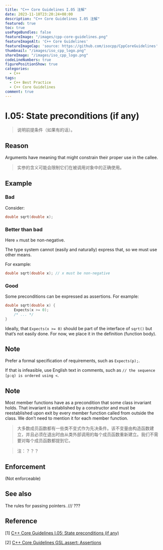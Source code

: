```yaml
---
title: "C++ Core Guidelines I.05 注解"
date: 2023-11-18T23:20:24+08:00
description: "C++ Core Guidelines I.05 注解"
featured: true
toc: true
usePageBundles: false
featureImage: "/images/cpp-core-guidelines.png"
featureImageAlt: 'C++ Core Guidelines'
featureImageCap: 'source: https://github.com/isocpp/CppCoreGuidelines'
thumbnail: "/images/iso_cpp_logo.png"
shareImage: "/images/iso_cpp_logo.png"
codeLineNumbers: true
figurePositionShow: true
categories:
  - C++
tags:
  - C++ Best Practice
  - C++ Core Guidelines
comment: true
---
```


# I.05: State preconditions (if any)

>说明前提条件（如果有的话）。

## Reason

Arguments have meaning that might constrain their proper use in the callee.

>实参的含义可能会限制它们在被调用对象中的正确使用。

## Example

### Bad

Consider:

```c++
double sqrt(double x);
```

### Better than bad

Here `x` must be non-negative.

The type system cannot (easily and naturally) express that, so we must use other means.

For example:

```c++
double sqrt(double x); // x must be non-negative
```

### Good

Some preconditions can be expressed as assertions. For example:

```c++
double sqrt(double x) {
    Expects(x >= 0);
    /* ... */
}
```

Ideally, that `Expects(x >= 0)` should be part of the interface of `sqrt()` but that’s not easily done. For now, we place it in the definition (function body).

## Note

Prefer a formal specification of requirements, such as `Expects(p);`.

If that is infeasible, use English text in comments, such as `// the sequence [p:q) is ordered using <`.

## Note

Most member functions have as a precondition that some class invariant holds. That invariant is established by a constructor and must be reestablished upon exit by every member function called from outside the class. We don’t need to mention it for each member function.

> 大多数成员函数都有一些类不变式作为先决条件。该不变量由构造函数建立，并且必须在退出时由从类外部调用的每个成员函数重新建立。我们不需要对每个成员函数都提到它。

> 注：？？？

## Enforcement

(Not enforceable)

## See also

The rules for passing pointers. /// ???

## Reference

[1] [C++ Core Guidelines I.05: State preconditions (if any)](https://isocpp.github.io/CppCoreGuidelines/CppCoreGuidelines#i5-state-preconditions-if-any)

[2] [C++ Core Guidelines GSL.assert: Assertions](https://isocpp.github.io/CppCoreGuidelines/CppCoreGuidelines#gslassert-assertions)
